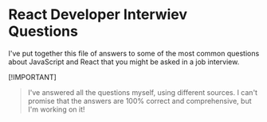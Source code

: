 # React Developer Interwiev Questions

I've put together this file of answers to some of the most common questions about JavaScript and React that you might be asked in a job interview.

[!IMPORTANT]
> I've answered all the questions myself, using different sources. I can't promise that the answers are 100% correct and comprehensive, but I'm working on it!

